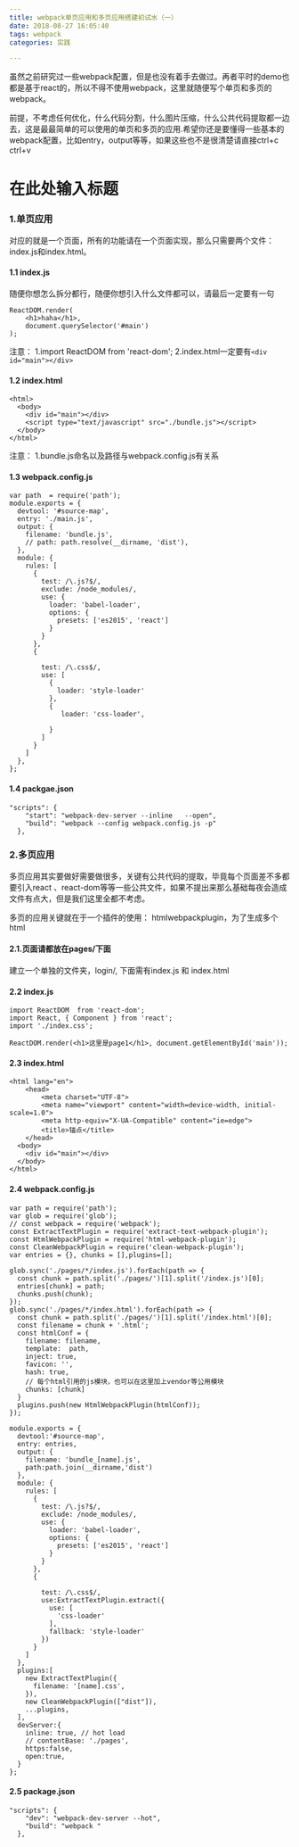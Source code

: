 ```yaml
---
title: webpack单页应用和多页应用搭建初试水（一）
date: 2018-08-27 16:05:40
tags: webpack
categories: 实践

---
```

虽然之前研究过一些webpack配置，但是也没有着手去做过。再者平时的demo也都是基于react的，所以不得不使用webpack，这里就随便写个单页和多页的webpack。

前提，不考虑任何优化，什么代码分割，什么图片压缩，什么公共代码提取都一边去，这是最最简单的可以使用的单页和多页的应用.希望你还是要懂得一些基本的webpack配置，比如entry，output等等，如果这些也不是很清楚请直接ctrl+c ctrl+v
<!-- more -->
# 在此处输入标题

### 1.单页应用

对应的就是一个页面，所有的功能请在一个页面实现，那么只需要两个文件：index.js和index.html。

#### 1.1 index.js
随便你想怎么拆分都行，随便你想引入什么文件都可以，请最后一定要有一句

    ReactDOM.render(
        <h1>haha</h1>,
        document.querySelector('#main')
    );

注意：
    1.import ReactDOM  from 'react-dom';
    2.index.html一定要有`<div id="main"></div>`

#### 1.2 index.html

    <html>
      <body>
        <div id="main"></div>
        <script type="text/javascript" src="./bundle.js"></script>
      </body>
    </html>

 注意：
 1.bundle.js命名以及路径与webpack.config.js有关系
 
 #### 1.3 webpack.config.js

    var path  = require('path');
    module.exports = {
      devtool: '#source-map',
      entry: './main.js',
      output: {
        filename: 'bundle.js',
        // path: path.resolve(__dirname, 'dist'),
      },
      module: {
        rules: [
          {
            test: /\.js?$/,
            exclude: /node_modules/,
            use: {
              loader: 'babel-loader',
              options: {
                presets: ['es2015', 'react']
              }
            }
          },
          {
    
            test: /\.css$/,
            use: [
              {
                loader: 'style-loader'
              },
              {
                 loader: 'css-loader',
              
              }
            ]
          }
        ]
      },
    };

#### 1.4 packgae.json

    "scripts": {
        "start": "webpack-dev-server --inline   --open",
        "build": "webpack --config webpack.config.js -p"
      },

  
### 2.多页应用

多页应用其实要做好需要做很多，关键有公共代码的提取，毕竟每个页面差不多都要引入react 、react-dom等等一些公共文件，如果不提出来那么基础每夜会造成文件有点大，但是我们这里全都不考虑。

多页的应用关键就在于一个插件的使用：
htmlwebpackplugin，为了生成多个html

#### 2.1.页面请都放在pages/下面

建立一个单独的文件夹，login/, 下面需有index.js 和 index.html

#### 2.2 index.js

    import ReactDOM  from 'react-dom';
    import React, { Component } from 'react';
    import './index.css';
    
    ReactDOM.render(<h1>这里是page1</h1>, document.getElementById('main'));

#### 2.3 index.html

    <html lang="en">
        <head>
            <meta charset="UTF-8">
            <meta name="viewport" content="width=device-width, initial-scale=1.0">
            <meta http-equiv="X-UA-Compatible" content="ie=edge">
            <title>锚点</title>
        </head>
      <body>
        <div id="main"></div>
      </body>
    </html>

#### 2.4 webpack.config.js

    var path = require('path');
    var glob = require('glob');
    // const webpack = require('webpack');
    const ExtractTextPlugin = require('extract-text-webpack-plugin');
    const HtmlWebpackPlugin = require('html-webpack-plugin');
    const CleanWebpackPlugin = require('clean-webpack-plugin');
    var entries = {}, chunks = [],plugins=[];
    
    glob.sync('./pages/*/index.js').forEach(path => {
      const chunk = path.split('./pages/')[1].split('/index.js')[0];
      entries[chunk] = path;
      chunks.push(chunk);
    });
    glob.sync('./pages/*/index.html').forEach(path => {
      const chunk = path.split('./pages/')[1].split('/index.html')[0];
      const filename = chunk + '.html';
      const htmlConf = {
        filename: filename,
        template:  path,
        inject: true,
        favicon: '',
        hash: true,
        // 每个html引用的js模块，也可以在这里加上vendor等公用模块
        chunks: [chunk]
      }
      plugins.push(new HtmlWebpackPlugin(htmlConf));
    });
    
    module.exports = {
      devtool:'#source-map',
      entry: entries,
      output: {
        filename: 'bundle_[name].js',
        path:path.join(__dirname,'dist')
      },
      module: {
        rules: [
          {
            test: /\.js?$/,
            exclude: /node_modules/,
            use: {
              loader: 'babel-loader',
              options: {
                presets: ['es2015', 'react']
              }
            }
          },
          {
    
            test: /\.css$/,
            use:ExtractTextPlugin.extract({
              use: [
                'css-loader'
              ],
              fallback: 'style-loader'
            })
          }
        ]
      },
      plugins:[
        new ExtractTextPlugin({
          filename: '[name].css', 
        }),
        new CleanWebpackPlugin(["dist"]),
        ...plugins,
      ],
      devServer:{
        inline: true, // hot load
        // contentBase: './pages',
        https:false,
        open:true,
      }
    };

#### 2.5 package.json

    "scripts": {
        "dev": "webpack-dev-server --hot",
        "build": "webpack "
      },

